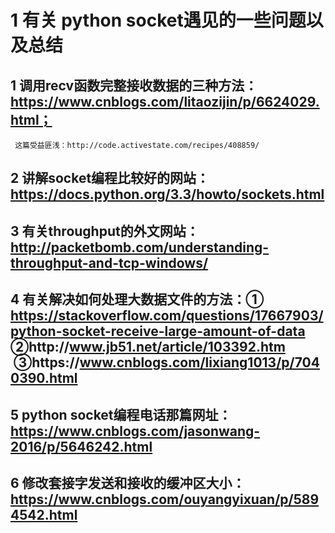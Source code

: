 # 1 有关 python socket遇见的一些问题以及总结
## 1 调用recv函数完整接收数据的三种方法： https://www.cnblogs.com/litaozijin/p/6624029.html； 
     这篇受益匪浅：http://code.activestate.com/recipes/408859/
## 2 讲解socket编程比较好的网站：https://docs.python.org/3.3/howto/sockets.html
## 3 有关throughput的外文网站： http://packetbomb.com/understanding-throughput-and-tcp-windows/
## 4 有关解决如何处理大数据文件的方法：① https://stackoverflow.com/questions/17667903/python-socket-receive-large-amount-of-data ②http://www.jb51.net/article/103392.htm  ③https://www.cnblogs.com/lixiang1013/p/7040390.html
## 5 python socket编程电话那篇网址：https://www.cnblogs.com/jasonwang-2016/p/5646242.html
## 6 修改套接字发送和接收的缓冲区大小：https://www.cnblogs.com/ouyangyixuan/p/5894542.html
